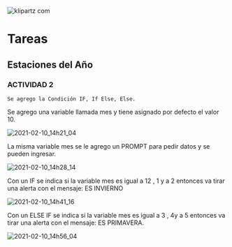 ![klipartz com](https://user-images.githubusercontent.com/26189854/106708264-2be8d880-65b8-11eb-8052-37d3cb68f91b.png)

# Tareas

## Estaciones del Año

### ACTIVIDAD 2

```
Se agrego la Condición IF, If Else, Else.
```

Se agrego una variable llamada mes y tiene asignado por defecto el valor 10.

![2021-02-10_14h21_04](https://user-images.githubusercontent.com/26189854/107567724-a8c51500-6bab-11eb-9a24-0161327c4b3b.png)


La misma variable mes se le agrego un PROMPT
para pedir datos y se pueden ingresar.

![2021-02-10_14h28_14](https://user-images.githubusercontent.com/26189854/107568321-6d771600-6bac-11eb-822f-5446a1bdc954.png)



Con un IF se indica si la variable mes es igual a 12 , 1 y a 2
entonces va tirar una alerta con el mensaje: ES INVIERNO

![2021-02-10_14h41_16](https://user-images.githubusercontent.com/26189854/107569591-1a9e5e00-6bae-11eb-9de4-4aff9e7501d4.png)



Con un ELSE IF se indica si la variable mes es igual a 3 , 4y a 5
entonces va tirar una alerta con el mensaje: ES PRIMAVERA.

![2021-02-10_14h56_04](https://user-images.githubusercontent.com/26189854/107571132-1d9a4e00-6bb0-11eb-82e8-bb9f6eb45f6c.png)

